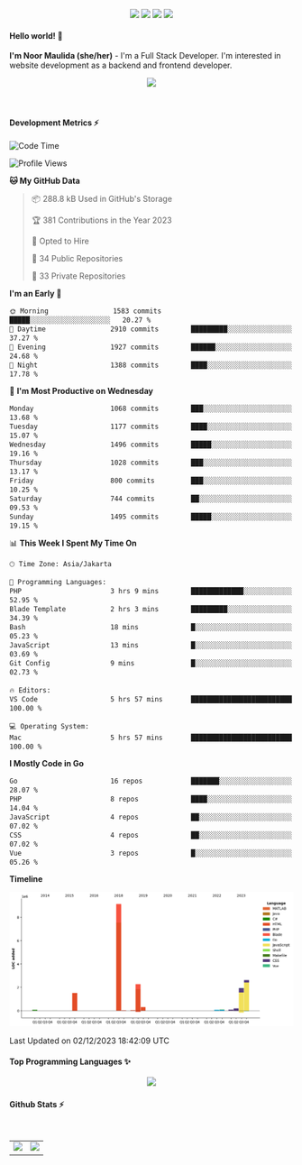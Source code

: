<p align="center">
  <img src="https://dev.discordprofiles.me/badge/status/814439552055771206?simple=true">
  <img src="https://dev.discordprofiles.me/badge/playing/814439552055771206">
  <img src="https://dev.discordprofiles.me/badge/vscode/814439552055771206">
  <img src="https://dev.discordprofiles.me/badge/spotify/814439552055771206">
</p>

#### Hello world! 👋
**I'm Noor Maulida (she/her)** - I'm a Full Stack Developer. I'm interested in website development as a backend and frontend developer.

<p align="center">
  <img src="https://skillicons.dev/icons?i=go,php,laravel,nodejs,vue,express,ruby,mongodb,docker,aws,gcp" />
</p>
<br>

#### Development Metrics ⚡
<!--START_SECTION:waka-->
![Code Time](http://img.shields.io/badge/Code%20Time-344%20hrs%2035%20mins-blue)

![Profile Views](http://img.shields.io/badge/Profile%20Views-0-blue)

**🐱 My GitHub Data** 

> 📦 288.8 kB Used in GitHub's Storage 
 > 
> 🏆 381 Contributions in the Year 2023
 > 
> 💼 Opted to Hire
 > 
> 📜 34 Public Repositories 
 > 
> 🔑 33 Private Repositories 
 > 
**I'm an Early 🐤** 

```text
🌞 Morning                1583 commits        █████░░░░░░░░░░░░░░░░░░░░   20.27 % 
🌆 Daytime                2910 commits        █████████░░░░░░░░░░░░░░░░   37.27 % 
🌃 Evening                1927 commits        ██████░░░░░░░░░░░░░░░░░░░   24.68 % 
🌙 Night                  1388 commits        ████░░░░░░░░░░░░░░░░░░░░░   17.78 % 
```
📅 **I'm Most Productive on Wednesday** 

```text
Monday                   1068 commits        ███░░░░░░░░░░░░░░░░░░░░░░   13.68 % 
Tuesday                  1177 commits        ████░░░░░░░░░░░░░░░░░░░░░   15.07 % 
Wednesday                1496 commits        █████░░░░░░░░░░░░░░░░░░░░   19.16 % 
Thursday                 1028 commits        ███░░░░░░░░░░░░░░░░░░░░░░   13.17 % 
Friday                   800 commits         ███░░░░░░░░░░░░░░░░░░░░░░   10.25 % 
Saturday                 744 commits         ██░░░░░░░░░░░░░░░░░░░░░░░   09.53 % 
Sunday                   1495 commits        █████░░░░░░░░░░░░░░░░░░░░   19.15 % 
```


📊 **This Week I Spent My Time On** 

```text
🕑︎ Time Zone: Asia/Jakarta

💬 Programming Languages: 
PHP                      3 hrs 9 mins        █████████████░░░░░░░░░░░░   52.95 % 
Blade Template           2 hrs 3 mins        █████████░░░░░░░░░░░░░░░░   34.39 % 
Bash                     18 mins             █░░░░░░░░░░░░░░░░░░░░░░░░   05.23 % 
JavaScript               13 mins             █░░░░░░░░░░░░░░░░░░░░░░░░   03.69 % 
Git Config               9 mins              █░░░░░░░░░░░░░░░░░░░░░░░░   02.73 % 

🔥 Editors: 
VS Code                  5 hrs 57 mins       █████████████████████████   100.00 % 

💻 Operating System: 
Mac                      5 hrs 57 mins       █████████████████████████   100.00 % 
```

**I Mostly Code in Go** 

```text
Go                       16 repos            ███████░░░░░░░░░░░░░░░░░░   28.07 % 
PHP                      8 repos             ████░░░░░░░░░░░░░░░░░░░░░   14.04 % 
JavaScript               4 repos             ██░░░░░░░░░░░░░░░░░░░░░░░   07.02 % 
CSS                      4 repos             ██░░░░░░░░░░░░░░░░░░░░░░░   07.02 % 
Vue                      3 repos             █░░░░░░░░░░░░░░░░░░░░░░░░   05.26 % 
```



**Timeline**

![Lines of Code chart](https://raw.githubusercontent.com/noormaulida/noormaulida/main/assets/bar_graph.png)


 Last Updated on 02/12/2023 18:42:09 UTC
<!--END_SECTION:waka-->

#### Top Programming Languages ✨
<p align="center">
  <img src="https://api.githubtrends.io/user/svg/noormaulida/langs?time_range=one_year&include_private=true&compact=true&theme=dark" />
</p>

#### Github Stats ⚡
<p align="center">
  <table>
    <tr>
      <td>
        <img src="https://github-readme-streak-stats.herokuapp.com?user=noormaulida&theme=react&hide_border=true&mode=weekly" height="180" />
      </td>
      <td>
        <img src="https://github-readme-stats.vercel.app/api?username=noormaulida&theme=react&count_private=true&hide_border=true&line_height=20" height="180"/>
      </td>
    </tr>
</p>
<br>
